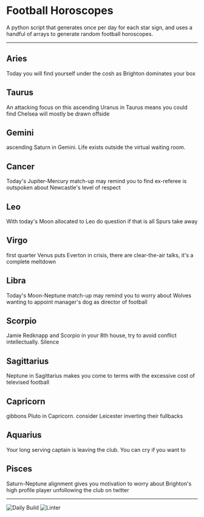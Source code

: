 # Football Horoscopes

A python script that generates once per day for each star sign, and uses a handful of arrays to generate random football horoscopes.

---

<!-- horoscopes_item starts -->
<h2>Aries</h2><p>Today you will find yourself under the cosh as Brighton dominates your box</p><h2>Taurus</h2><p>An attacking focus on this ascending Uranus in Taurus means you could find Chelsea will mostly be drawn offside</p><h2>Gemini</h2><p>ascending Saturn in Gemini. Life exists outside the virtual waiting room.</p><h2>Cancer</h2><p>Today's Jupiter-Mercury match-up may remind you to find ex-referee is outspoken about Newcastle's level of respect</p><h2>Leo</h2><p>With today's Moon allocated to Leo do question if that is all Spurs take away</p><h2>Virgo</h2><p>first quarter Venus puts Everton in crisis, there are clear-the-air talks, it's a complete meltdown</p><h2>Libra</h2><p>Today's Moon-Neptune match-up may remind you to worry about Wolves wanting to appoint manager's dog as director of football</p><h2>Scorpio</h2><p>Jamie Redknapp and Scorpio in your 8th house, try to avoid conflict intellectually. Silence</p><h2>Sagittarius</h2><p>Neptune in Sagittarius makes you come to terms with the excessive cost of televised football</p><h2>Capricorn</h2><p>gibbons Pluto in Capricorn. consider Leicester inverting their fullbacks</p><h2>Aquarius</h2><p>Your long serving captain is leaving the club. You can cry if you want to</p><h2>Pisces</h2><p>Saturn-Neptune alignment gives you motivation to worry about Brighton's high profile player unfollowing the club on twitter</p>
<!-- horoscopes_item ends -->

---

![Daily Build](https://github.com/MatBenfield/horofootball.thechels.uk/workflows/Daily%20Build/badge.svg) ![Linter](https://github.com/MatBenfield/horofootball.thechels.uk/workflows/Linter/badge.svg)
